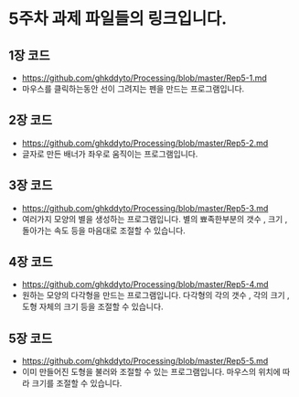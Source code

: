 # 5주차 과제 파일들의 링크입니다.

## 1장 코드
* https://github.com/ghkddyto/Processing/blob/master/Rep5-1.md
* 마우스를 클릭하는동안 선이 그려지는 펜을 만드는 프로그램입니다.

## 2장 코드
* https://github.com/ghkddyto/Processing/blob/master/Rep5-2.md
* 글자로 만든 배너가 좌우로 움직이는 프로그램입니다.

## 3장 코드
* https://github.com/ghkddyto/Processing/blob/master/Rep5-3.md
* 여러가지 모양의 별을 생성하는 프로그램입니다. 별의 뾰족한부분의 갯수 , 크기 , 돌아가는 속도 등을 마음대로 조절할 수 있습니다.

## 4장 코드
* https://github.com/ghkddyto/Processing/blob/master/Rep5-4.md
* 원하는 모양의 다각형을 만드는 프로그램입니다. 다각형의 각의 갯수 , 각의 크기 , 도형 자체의 크기 등을 조절할 수 있습니다.


## 5장 코드
* https://github.com/ghkddyto/Processing/blob/master/Rep5-5.md
* 이미 만들어진 도형을 불러와 조절할 수 있는 프로그램입니다. 마우스의 위치에 따라 크기를 조절할 수 있습니다.
